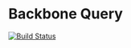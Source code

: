 Backbone Query
==============
[![Build Status](https://travis-ci.org/kilbot/Backbone-Query.svg)](https://travis-ci.org/kilbot/Backbone-Query)
